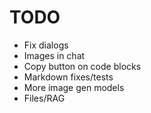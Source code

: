 # TODO

* Fix dialogs
* Images in chat
* Copy button on code blocks
* Markdown fixes/tests
* More image gen models
* Files/RAG